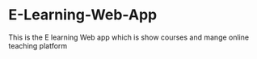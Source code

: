 # E-Learning-Web-App
This is the E learning Web app  which is show courses and mange online teaching  platform 
